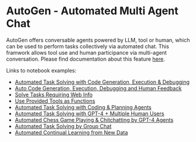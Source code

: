 # AutoGen - Automated Multi Agent Chat

AutoGen offers conversable agents powered by LLM, tool or human, which can be used to perform tasks collectively via automated chat. This framwork allows tool use and human participance via multi-agent conversation.
Please find documentation about this feature [here](/docs/Use-Cases/Autogen#agents).

Links to notebook examples:
* [Automated Task Solving with Code Generation, Execution & Debugging](https://github.com/microsoft/autogen/blob/main/notebook/autogen_agentchat_auto_feedback_from_code_execution.ipynb)
* [Auto Code Generation, Execution, Debugging and Human Feedback](https://github.com/microsoft/autogen/blob/main/notebook/autogen_agentchat_human_feedback.ipynb)
* [Solve Tasks Requiring Web Info](https://github.com/microsoft/autogen/blob/main/notebook/autogen_agentchat_web_info.ipynb)
* [Use Provided Tools as Functions](https://github.com/microsoft/autogen/blob/main/notebook/autogen_agentchat_function_call.ipynb)
* [Automated Task Solving with Coding & Planning Agents](https://github.com/microsoft/autogen/blob/main/notebook/autogen_agentchat_planning.ipynb)
* [Automated Task Solving with GPT-4 + Multiple Human Users](https://github.com/microsoft/autogen/blob/main/notebook/autogen_agentchat_two_users.ipynb)
* [Automated Chess Game Playing & Chitchatting by GPT-4 Agents](https://github.com/microsoft/autogen/blob/main/notebook/autogen_agentchat_chess.ipynb)
* [Automated Task Solving by Group Chat](https://github.com/microsoft/autogen/blob/main/notebook/autogen_agentchat_groupchat.ipynb)
* [Automated Continual Learning from New Data](https://github.com/microsoft/autogen/blob/main/notebook/autogen_agentchat_stream.ipynb)
